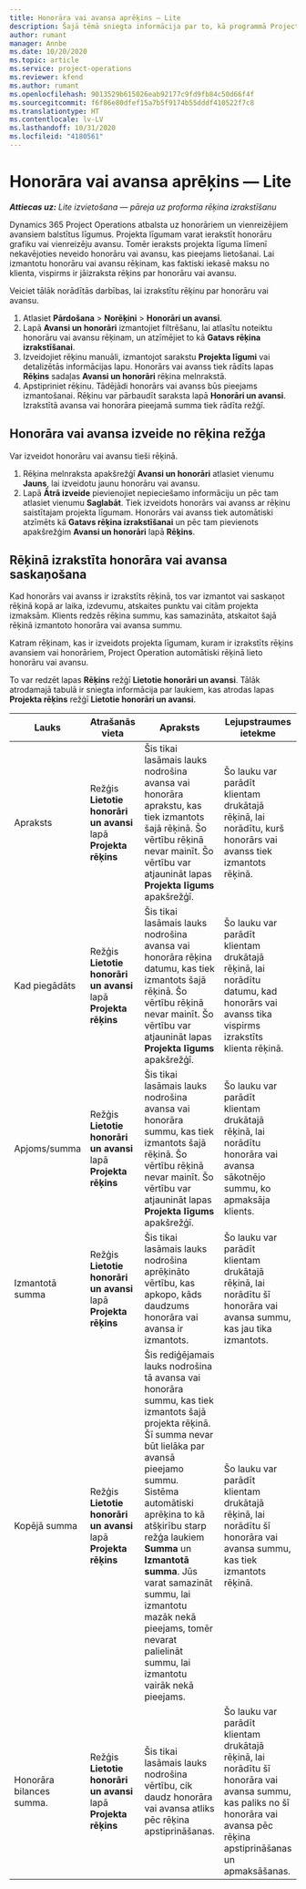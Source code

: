 ```yaml
---
title: Honorāra vai avansa aprēķins — Lite
description: Šajā tēmā sniegta informācija par to, kā programmā Project Operations izrakstīt rēķinus par honorāru vai avansu.
author: rumant
manager: Annbe
ms.date: 10/20/2020
ms.topic: article
ms.service: project-operations
ms.reviewer: kfend
ms.author: rumant
ms.openlocfilehash: 9013529b615026eab92177c9fd9fb84c50d66f4f
ms.sourcegitcommit: f6f86e80dfef15a7b5f9174b55dddf410522f7c8
ms.translationtype: HT
ms.contentlocale: lv-LV
ms.lasthandoff: 10/31/2020
ms.locfileid: "4180561"
---
```

# <a name="invoice-a-retainer-or-an-advance---lite"></a>Honorāra vai avansa aprēķins — Lite

_**Attiecas uz:** Lite izvietošana — pāreja uz proforma rēķina izrakstīšanu_

Dynamics 365 Project Operations atbalsta uz honorāriem un vienreizējiem avansiem balstītus līgumus. Projekta līgumam varat ierakstīt honorāru grafiku vai vienreizēju avansu. Tomēr ieraksts projekta līguma līmenī nekavējoties neveido honorāru vai avansu, kas pieejams lietošanai. Lai izmantotu honorāru vai avansu rēķinam, kas faktiski iekasē maksu no klienta, vispirms ir jāizraksta rēķins par honorāru vai avansu.

Veiciet tālāk norādītās darbības, lai izrakstītu rēķinu par honorāru vai avansu.

1. Atlasiet **Pārdošana** > **Norēķini** > **Honorāri un avansi**. 
2. Lapā **Avansi un honorāri** izmantojiet filtrēšanu, lai atlasītu noteiktu honorāru vai avansu rēķinam, un atzīmējiet to kā **Gatavs rēķina izrakstīšanai**.
3. Izveidojiet rēķinu manuāli, izmantojot sarakstu **Projekta līgumi** vai detalizētās informācijas lapu. Honorārs vai avanss tiek rādīts lapas **Rēķins** sadaļas **Avansi un honorāri** rēķina melnrakstā.
4. Apstipriniet rēķinu. Tādējādi honorārs vai avanss būs pieejams izmantošanai. Rēķinu var pārbaudīt saraksta lapā **Honorāri un avansi**. Izrakstītā avansa vai honorāra pieejamā summa tiek rādīta režģī.

## <a name="create-a-retainer-or-advance-from-the-invoice-grid"></a>Honorāra vai avansa izveide no rēķina režģa

Var izveidot honorāru vai avansu tieši rēķinā.

1. Rēķina melnraksta apakšrežģī **Avansi un honorāri** atlasiet vienumu **Jauns**, lai izveidotu jaunu honorāru vai avansu. 
2. Lapā **Ātrā izveide** pievienojiet nepieciešamo informāciju un pēc tam atlasiet vienumu **Saglabāt**. Tiek izveidots honorārs vai avanss ar rēķinu saistītajam projekta līgumam. Honorārs vai avanss tiek automātiski atzīmēts kā **Gatavs rēķina izrakstīšanai** un pēc tam pievienots apakšrežģim **Avansi un honorāri** lapā **Rēķins**.

## <a name="reconcile-an-invoiced-retainer-or-advance"></a>Rēķinā izrakstīta honorāra vai avansa saskaņošana

Kad honorārs vai avanss ir izrakstīts rēķinā, tos var izmantot vai saskaņot rēķinā kopā ar laika, izdevumu, atskaites punktu vai citām projekta izmaksām. Klients redzēs rēķina summu, kas samazināta, atskaitot šajā rēķinā izmantoto honorāra vai avansa summu.

Katram rēķinam, kas ir izveidots projekta līgumam, kuram ir izrakstīts rēķins avansiem vai honorāriem, Project Operation automātiski rēķinā lieto honorāru vai avansu.

To var redzēt lapas **Rēķins** režģī **Lietotie honorāri un avansi**. Tālāk atrodamajā tabulā ir sniegta informācija par laukiem, kas atrodas lapas **Projekta rēķins** režģī **Lietotie honorāri un avansi**.

| Lauks | Atrašanās vieta | Apraksts | Lejupstraumes ietekme |
| --- | --- | --- | --- |
| Apraksts | Režģis **Lietotie honorāri un avansi** lapā **Projekta rēķins** |Šis tikai lasāmais lauks nodrošina avansa vai honorāra aprakstu, kas tiek izmantots šajā rēķinā. Šo vērtību rēķinā nevar mainīt. Šo vērtību var atjaunināt lapas **Projekta līgums** apakšrežģī. | Šo lauku var parādīt klientam drukātajā rēķinā, lai norādītu, kurš honorārs vai avanss tiek izmantots rēķinā. |
| Kad piegādāts | Režģis **Lietotie honorāri un avansi** lapā **Projekta rēķins**  | Šis tikai lasāmais lauks nodrošina avansa vai honorāra rēķina datumu, kas tiek izmantots šajā rēķinā. Šo vērtību rēķinā nevar mainīt. Šo vērtību var atjaunināt lapas **Projekta līgums** apakšrežģī. | Šo lauku var parādīt klientam drukātajā rēķinā, lai norādītu datumu, kad honorārs vai avanss tika vispirms izrakstīts klienta rēķinā. |
| Apjoms/summa | Režģis **Lietotie honorāri un avansi** lapā **Projekta rēķins**  | Šis tikai lasāmais lauks nodrošina avansa vai honorāra summu, kas tiek izmantots šajā rēķinā. Šo vērtību rēķinā nevar mainīt. Šo vērtību var atjaunināt lapas **Projekta līgums** apakšrežģī. | Šo lauku var parādīt klientam drukātajā rēķinā, lai norādītu honorāra vai avansa sākotnējo summu, ko apmaksāja klients. |
| Izmantotā summa | Režģis **Lietotie honorāri un avansi** lapā **Projekta rēķins**  | Šis tikai lasāmais lauks nodrošina aprēķināto vērtību, kas apkopo, kāds daudzums honorāra vai avansa ir izmantots. | Šo lauku var parādīt klientam drukātajā rēķinā, lai norādītu šī honorāra vai avansa summu, kas jau tika izmantots. |
| Kopējā summa | Režģis **Lietotie honorāri un avansi** lapā **Projekta rēķins**  | Šis rediģējamais lauks nodrošina tā avansa vai honorāra summu, kas tiek izmantots šajā projekta rēķinā. Šī summa nevar būt lielāka par avansā pieejamo summu. Sistēma automātiski aprēķina to kā atšķirību starp režģa laukiem **Summa** un **Izmantotā summa**. Jūs varat samazināt summu, lai izmantotu mazāk nekā pieejams, tomēr nevarat palielināt summu, lai izmantotu vairāk nekā pieejams. | Šo lauku var parādīt klientam drukātajā rēķinā, lai norādītu šī honorāra vai avansa summu, kas tiek izmantots rēķinā. |
| Honorāra bilances summa. | Režģis **Lietotie honorāri un avansi** lapā **Projekta rēķins**  | Šis tikai lasāmais lauks nodrošina vērtību, cik daudz honorāra vai avansa atliks pēc rēķina apstiprināšanas. | Šo lauku var parādīt klientam drukātajā rēķinā, lai norādītu šī honorāra vai avansa summu, kas paliks no šī honorāra vai avansa pēc rēķina apstiprināšanas un apmaksāšanas. |
